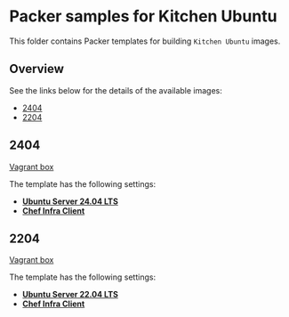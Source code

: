 # Packer samples for Kitchen Ubuntu

This folder contains Packer templates for building `Kitchen Ubuntu` images.

## Overview

See the links below for the details of the available images:

- [2404](#2404)
- [2204](#2204)

## 2404

[Vagrant box](https://portal.cloud.hashicorp.com/vagrant/discover/gusztavvargadr/kitchen-ubuntu-2404)  

The template has the following settings:

- [**Ubuntu Server 24.04 LTS**](../ubuntu-server/README.md#2404-lts)
- [**Chef Infra Client**](https://docs.chef.io/chef_client_overview/)

## 2204

[Vagrant box](https://portal.cloud.hashicorp.com/vagrant/discover/gusztavvargadr/kitchen-ubuntu-2204)  

The template has the following settings:

- [**Ubuntu Server 22.04 LTS**](../ubuntu-server/README.md#2204-lts)
- [**Chef Infra Client**](https://docs.chef.io/chef_client_overview/)
